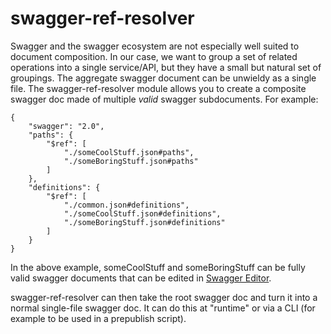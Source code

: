 swagger-ref-resolver
====================

Swagger and the swagger ecosystem are not especially well suited to
document composition. In our case, we want to group a set of related
operations into a single service/API, but they have a small but natural
set of groupings. The aggregate swagger document can be unwieldy as a single
file. The swagger-ref-resolver module allows you to create a composite
swagger doc made of multiple *valid* swagger subdocuments. For example:

```
{
    "swagger": "2.0",
    "paths": {
        "$ref": [
            "./someCoolStuff.json#paths",
            "./someBoringStuff.json#paths"
        ]
    },
    "definitions": {
        "$ref": [
            "./common.json#definitions",
            "./someCoolStuff.json#definitions",
            "./someBoringStuff.json#definitions"
        ]
    }
}
```

In the above example, someCoolStuff and someBoringStuff can be fully valid
swagger documents that can be edited in [Swagger Editor](http://editor.swagger.io).

swagger-ref-resolver can then take the root swagger doc and turn it into a
normal single-file swagger doc. It can do this at "runtime" or via a CLI 
(for example to be used in a prepublish script).